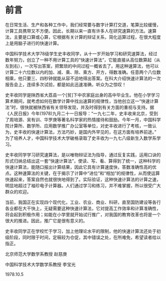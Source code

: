 # 前言

在日常生活、生产和各种工作中，我们经常要与数字计算打交道，笔算比较缓慢，计算工具携带又不方便。因此，长期以来一直有许多人在研究速算的方法。速算法，主要是口算或心算，它根据有关计算的辩证关系，简化运算过程，在很大程度上是用脑子进行的快速计算。

中国科学技术大学78级学生史丰收同学，从十一岁开始学习和研究速算法，经过数年努力，创立了一种不用计算工具的“快速计算法”，它能直接从高位数算起（从左到右），一次写出答案，把繁琐的中间过程一概省去了。用这种速算法，他可以计算二十六位数以内的加、减、乘、除、乘方、开方，得数准确。任意两个八位数相乘，他只要三、四秒钟就能从容不迫地得出答案。在科大介绍快速计算法的一次报告会上，连续多次试验，都是如此迅速准确，听众为之惊叹！

史丰收同学是陕西省大荔县一个[贫]下中农家庭出身的高中毕业生。他在小学学习算术期间，就考虑如何在数学计算中找出速算的规律性，当他创立这一“快速计算法”时，很快就被陕西省有关领导发现，并及时得到有关方面的重视与支持。据《人民日报》今年(1978)九月二十一日报导：“一九七二年，史丰收来北京，受到了周培源、吴有训、华罗庚等著名科学家的热情接待和鼓励。今年一月，中国科学院计算所、数学所、应用数学推广办公室等单位，对史丰收进行了考核，一致认为，史丰收的快速计算法，方法巧妙，是国内外罕见的，在这方面有培养前途。” 为了培养人才，中国科学技术大学破格录取了史丰收为一九七八级新生入数学系学习。

史丰收同学学习研究速算法，是以唯物辩证法为指导，通过反复实践，运用口诀的形式归纳总结出这一套“快速计算法”，使读、写、看、算得到了统一，这种科学的快速计算法，能随口报出计算结果，因此它具有计算速度快，答数准确性高的优点。这种速算法的关键，在于揭示了计算中“进位”和“相加”的规律性，从而使运算快速起来，答案自然也就很快地得到了。实际验证，这种快速计算法的计算之速，明显地超过了袖珍电子计算器。人们通过学习和练习，并不难掌握，所以很受广大群众的欢迎。

当前，我国正在实现四个现代化，工业、农业、商业、科研，直至国防建设等各行各业都在大干快上，无疑需要这种快速计算法，它对提高工作效率和计算准确性，将会起到积极作用；如能在小学里就开始试行推广，对我国的教育改革也将是一个很大的推进。因此，推广它是很有意义的。

史丰收同学正在学校忙于学习，加上他理论水平的限制，他的快速计算法还处于初级阶段，同时限于时间，定稿较为仓促，其中错误之处，在所难免，希望读者给以指正。

北京师范大学数学系教授 赵慈庚

中国科学技术大学数学系教授 李宝光

1978.10.5
